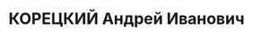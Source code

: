 ---
title: КОРЕЦКИЙ Андрей Иванович
description: 'Род. в 1893, с. Арзгир, русский, обр.: малограмотный, бывший член ВКП(б).
  Проживал: с. Арзгир. Начальник экспедиции по борьбе с грызунами

  Арестован 02.10.1937. Приговор: ВМН. Расстрелян'
---